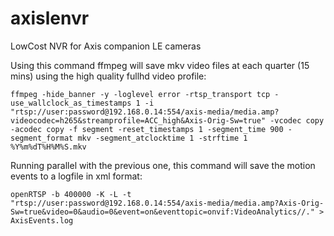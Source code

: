 # axislenvr
LowCost NVR for Axis companion LE cameras

Using this command ffmpeg will save mkv video files at each quarter (15 mins) using the high quality fullhd video profile: 
```
ffmpeg -hide_banner -y -loglevel error -rtsp_transport tcp -use_wallclock_as_timestamps 1 -i "rtsp://user:password@192.168.0.14:554/axis-media/media.amp?videocodec=h265&streamprofile=ACC_high&Axis-Orig-Sw=true" -vcodec copy -acodec copy -f segment -reset_timestamps 1 -segment_time 900 -segment_format mkv -segment_atclocktime 1 -strftime 1 %Y%m%dT%H%M%S.mkv
```

Running parallel with the previous one, this command will save the motion events to a logfile in xml format:

```
openRTSP -b 400000 -K -L -t "rtsp://user:password@192.168.0.14:554/axis-media/media.amp?Axis-Orig-Sw=true&video=0&audio=0&event=on&eventtopic=onvif:VideoAnalytics//." > AxisEvents.log
```
